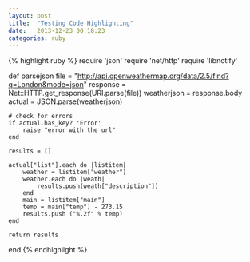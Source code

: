```yaml
---
layout: post
title:  "Testing Code Highlighting"
date:   2013-12-23 00:18:23 
categories: ruby
---
```


{% highlight ruby %}
require 'json'
require 'net/http'
require 'libnotify'

def parsejson
    file = "http://api.openweathermap.org/data/2.5/find?q=London&mode=json"
    response = Net::HTTP.get_response(URI.parse(file))
    weatherjson = response.body
    actual = JSON.parse(weatherjson)

    # check for errors
    if actual.has_key? 'Error'
        raise "error with the url"
    end

    results = []

    actual["list"].each do |listitem|
        weather = listitem["weather"]
        weather.each do |weath|
            results.push(weath["description"])
        end
        main = listitem["main"]
        temp = main["temp"] - 273.15
        results.push ("%.2f" % temp)
    end

    return results
end
{% endhighlight %}

